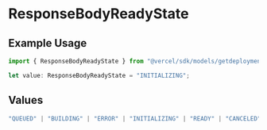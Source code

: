 # ResponseBodyReadyState

## Example Usage

```typescript
import { ResponseBodyReadyState } from "@vercel/sdk/models/getdeploymentop.js";

let value: ResponseBodyReadyState = "INITIALIZING";
```

## Values

```typescript
"QUEUED" | "BUILDING" | "ERROR" | "INITIALIZING" | "READY" | "CANCELED"
```